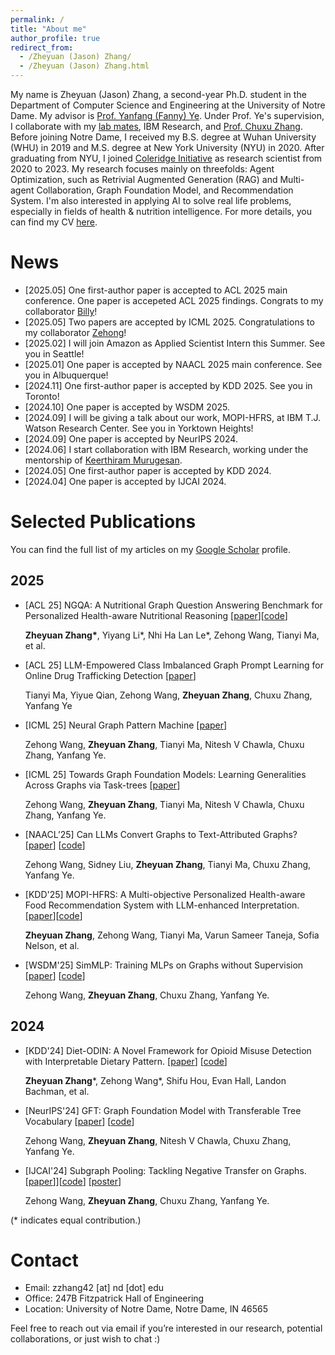 ```yaml
---
permalink: /
title: "About me"
author_profile: true
redirect_from: 
  - /Zheyuan (Jason) Zhang/
  - /Zheyuan (Jason) Zhang.html
---
```


My name is Zheyuan (Jason) Zhang, a second-year Ph.D. student in the Department of Computer Science and Engineering at the University of Notre Dame. My advisor is [Prof. Yanfang (Fanny) Ye](http://yes-lab.org/). Under Prof. Ye's supervision, I collaborate with my [lab mates](http://yes-lab.org/students.html), IBM Research, and [Prof. Chuxu Zhang](https://chuxuzhang.github.io/). Before joining Notre Dame, I received my B.S. degree at Wuhan University (WHU) in 2019 and M.S. degree at New York University (NYU) in 2020. After graduating from NYU, I joined [Coleridge Initiative](https://coleridgeinitiative.org/) as research scientist from 2020 to 2023. My research focuses mainly on threefolds: Agent Optimization, such as Retrivial Augmented Generation (RAG) and Multi-agent Collaboration, Graph Foundation Model, and Recommendation System. I'm also interested in applying AI to solve real life problems, especially in fields of health & nutrition intelligence. For more details, you can find my CV [here](http://JasonZhangzy1757.github.io/files/CV.pdf).


News
======
* [2025.05] One first-author paper is accepted to ACL 2025 main conference. One paper is accepeted ACL 2025 findings. Congrats to my collaborator [Billy](https://tianyi-billy-ma.github.io/)!
* [2025.05] Two papers are accepted by ICML 2025. Congratulations to my collaborator [Zehong](https://zehong-wang.github.io/)!
* [2025.02] I will join Amazon as Applied Scientist Intern this Summer. See you in Seattle!
* [2025.01] One paper is accepted by NAACL 2025 main conference. See you in Albuquerque!
* [2024.11] One first-author paper is accepted by KDD 2025. See you in Toronto!
* [2024.10] One paper is accepted by WSDM 2025.
* [2024.09] I will be giving a talk about our work, MOPI-HFRS, at IBM T.J. Watson Research Center. See you in Yorktown Heights!
* [2024.09] One paper is accepted by NeurIPS 2024.
* [2024.06] I start collaboration with IBM Research, working under the mentorship of [Keerthiram Murugesan](https://keerthi166.github.io/).
* [2024.05] One first-author paper is accepted by KDD 2024. 
* [2024.04] One paper is accepted by IJCAI 2024.
  

Selected Publications
======
You can find the full list of my articles on my [Google Scholar](https://scholar.google.com/citations?user=qJURp_AAAAAJ&hl=en) profile.

2025
-----

 - [ACL 25] NGQA: A Nutritional Graph Question Answering Benchmark for Personalized Health-aware Nutritional Reasoning [[paper](https://arxiv.org/abs/2501.18739)][[code](https://anonymous.4open.science/r/NGQA-5E7F/README.md)]

    <b>Zheyuan Zhang\*</b>, Yiyang Li\*, Nhi Ha Lan Le\*, Zehong Wang, Tianyi Ma, et al.

 - [ACL 25] LLM-Empowered Class Imbalanced Graph Prompt Learning for Online Drug Trafficking Detection [[paper](https://arxiv.org/abs/2503.01900)]

   Tianyi Ma, Yiyue Qian, Zehong Wang, <b>Zheyuan Zhang</b>, Chuxu Zhang, Yanfang Ye


 - [ICML 25] Neural Graph Pattern Machine [[paper](https://arxiv.org/abs/2501.18739)]

    Zehong Wang, <b>Zheyuan Zhang</b>, Tianyi Ma, Nitesh V Chawla, Chuxu Zhang, Yanfang Ye.
    

 - [ICML 25] Towards Graph Foundation Models: Learning Generalities Across Graphs via Task-trees [[paper](https://arxiv.org/abs/2412.16441)]

    Zehong Wang, <b>Zheyuan Zhang</b>, Tianyi Ma, Nitesh V Chawla, Chuxu Zhang, Yanfang Ye.


 - [NAACL’25] Can LLMs Convert Graphs to Text-Attributed Graphs? [[paper](https://arxiv.org/abs/2412.10136)] [[code](https://github.com/Zehong-Wang/TANS)]

     Zehong Wang, Sidney Liu, <b>Zheyuan Zhang</b>, Tianyi Ma, Chuxu Zhang, Yanfang Ye.


- [KDD'25] MOPI-HFRS: A Multi-objective Personalized Health-aware Food Recommendation System with LLM-enhanced Interpretation. [[paper](https://openreview.net/pdf?id=yapWkJ0lrh)][[code](https://github.com/Anonymous-Be3fb6/MOPI-HFRS/tree/main)]

  <b>Zheyuan Zhang</b>, Zehong Wang, Tianyi Ma, Varun Sameer Taneja, Sofia Nelson, et al.



- [WSDM'25] SimMLP: Training MLPs on Graphs without Supervision [[paper](https://arxiv.org/abs/2402.08918)] [[code](https://github.com/Zehong-Wang/SimMLP)]

  Zehong Wang, <b>Zheyuan Zhang</b>, Chuxu Zhang, Yanfang Ye.


2024
-----

  - [KDD'24] Diet-ODIN: A Novel Framework for Opioid Misuse Detection with Interpretable Dietary Pattern. [[paper](https://dl.acm.org/doi/abs/10.1145/3637528.3671587)] [[code](https://github.com/JasonZhangzy1757/Diet-ODIN)]

    <b>Zheyuan Zhang</b>\*, Zehong Wang\*, Shifu Hou, Evan Hall, Landon Bachman, et al.

- [NeurIPS'24] GFT: Graph Foundation Model with Transferable Tree Vocabulary [[paper](https://arxiv.org/abs/2411.06070)] [[code](https://github.com/Zehong-Wang/GFT)]

  Zehong Wang, <b>Zheyuan Zhang</b>, Nitesh V Chawla, Chuxu Zhang, Yanfang Ye.

- [IJCAI'24] Subgraph Pooling: Tackling Negative Transfer on Graphs. [[paper](https://arxiv.org/abs/2402.08907)]][[code](https://github.com/Zehong-Wang/Subgraph-Pooling)] [[poster](/files/ijcai24/sp/poster.pdf)]

  Zehong Wang, <b>Zheyuan Zhang</b>, Chuxu Zhang, Yanfang Ye.

(\* indicates equal contribution.)

Contact
======
* Email: zzhang42 [at] nd [dot] edu
* Office: 247B Fitzpatrick Hall of Engineering
* Location: University of Notre Dame, Notre Dame, IN 46565

Feel free to reach out via email if you’re interested in our research, potential collaborations, or just wish to chat :)

